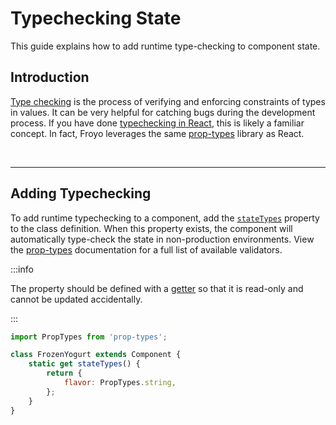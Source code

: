 # Typechecking State

This guide explains how to add runtime type-checking to component state.

## Introduction

[Type checking](https://www.geeksforgeeks.org/type-checking-in-compiler-design/) is the process of verifying and enforcing constraints of types in values. It can be very helpful for catching bugs during the development process. If you have done [typechecking in React](https://reactjs.org/docs/typechecking-with-proptypes.html#gatsby-focus-wrapper), this is likely a familiar concept. In fact, Froyo leverages the same [prop-types](https://github.com/facebook/prop-types) library as React.

<br />

---

## Adding Typechecking

To add runtime typechecking to a component, add the [`stateTypes`](../api/component.md#statetypes) property to the class definition. When this property exists, the component will automatically type-check the state in non-production environments. View the [prop-types](https://github.com/facebook/prop-types) documentation for a full list of available validators.

:::info

The property should be defined with a [getter](https://developer.mozilla.org/en-US/docs/Web/JavaScript/Reference/Functions/get) so that it is read-only and cannot be updated accidentally.

:::

```js
import PropTypes from 'prop-types';

class FrozenYogurt extends Component {
    static get stateTypes() {
        return {
            flavor: PropTypes.string,
        };
    }
}
```
